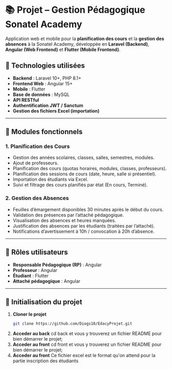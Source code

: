 # 📚 Projet – Gestion Pédagogique Sonatel Academy

Application web et mobile pour la **planification des cours** et la **gestion des absences** à la Sonatel Academy, développée en **Laravel (Backend)**, **Angular (Web Frontend)** et **Flutter (Mobile Frontend)**.

## 🔧 Technologies utilisées

- **Backend** : Laravel 10+, PHP 8.1+
- **Frontend Web** : Angular 15+
- **Mobile** : Flutter
- **Base de données** : MySQL
- **API RESTful**
- **Authentification JWT / Sanctum**
- **Gestion des fichiers Excel (importation)**

---

## 🧩 Modules fonctionnels

### 1. Planification des Cours
- Gestion des années scolaires, classes, salles, semestres, modules.
- Ajout de professeurs.
- Planification des cours (quotas horaires, modules, classes, professeurs).
- Planification des sessions de cours (date, heure, salle si présentiel).
- Importation des étudiants via Excel.
- Suivi et filtrage des cours planifiés par état (En cours, Terminé).

### 2. Gestion des Absences
- Feuilles d’émargement disponibles 30 minutes après le début du cours.
- Validation des présences par l’attaché pédagogique.
- Visualisation des absences et heures manquées.
- Justification des absences par les étudiants (traitées par l’attaché).
- Notifications d’avertissement à 10h / convocation à 20h d’absence.

---

## 👥 Rôles utilisateurs

- **Responsable Pédagogique (RP)** : Angular
- **Professeur** : Angular
- **Étudiant** : Flutter
- **Attaché pédagogique** : Angular

---

## 🚀 Initialisation du projet

1. **Cloner le projet**
   ```bash
   git clone https://github.com/Diogs10/EdacyProjet.git
2. **Acceder au back**
   cd back
   et vous y trouverez un fichier README pour bien démarrer le projet;
3. **Acceder au front**
   cd front
   et vous y trouverez un fichier README pour bien démarrer le projet;
4. **Acceder au front**
Ce fichier excel est le format qu'on attend pour la partie inscription des étudiants
